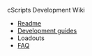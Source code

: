 cScripts Development Wiki
* [Readme](https://github.com/7Cav/cScripts/blob/master/README.md)
* [Development guides](https://github.com/7Cav/cScripts/wiki/Guides)
* Loadouts
* [FAQ](https://github.com/7Cav/cScripts/wiki/FAQ)